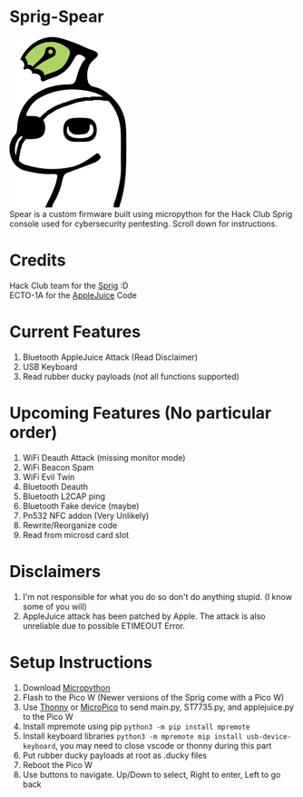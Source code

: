 # Sprig-Spear
![Sprig Dino Spear Edition](https://raw.githubusercontent.com/m5kro/Sprig-Spear/main/SPRIGDINO-Spear-Edition.png) <br>
Spear is a custom firmware built using micropython for the Hack Club Sprig console used for cybersecurity pentesting. Scroll down for instructions.
# Credits
Hack Club team for the [Sprig](https://github.com/hackclub/sprig/) :D <br>
ECTO-1A for the [AppleJuice](https://github.com/ECTO-1A/AppleJuice) Code
# Current Features
1. Bluetooth AppleJuice Attack (Read Disclaimer)
2. USB Keyboard
3. Read rubber ducky payloads (not all functions supported)
# Upcoming Features (No particular order)
1. WiFi Deauth Attack (missing monitor mode)
2. WiFi Beacon Spam
3. WiFi Evil Twin
4. Bluetooth Deauth
5. Bluetooth L2CAP ping
6. Bluetooth Fake device (maybe)
7. Pn532 NFC addon (Very Unlikely)
8. Rewrite/Reorganize code
9. Read from microsd card slot
# Disclaimers
1. I'm not responsible for what you do so don't do anything stupid. (I know some of you will)
2. AppleJuice attack has been patched by Apple. The attack is also unreliable due to possible ETIMEOUT Error.
# Setup Instructions
1. Download [Micropython](https://micropython.org/download/RPI_PICO_W/)
2. Flash to the Pico W (Newer versions of the Sprig come with a Pico W)
3. Use [Thonny](https://thonny.org/) or [MicroPico](https://github.com/paulober/MicroPico) to send main.py, ST7735.py, and applejuice.py to the Pico W
4. Install mpremote using pip `python3 -m pip install mpremote`
5. Install keyboard libraries `python3 -m mpremote mip install usb-device-keyboard`, you may need to close vscode or thonny during this part
6. Put rubber ducky payloads at root as .ducky files
7. Reboot the Pico W
8. Use buttons to navigate. Up/Down to select, Right to enter, Left to go back
